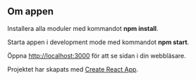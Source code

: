 ## Om appen

Installera alla moduler med kommandot **npm install**.

Starta appen i development mode med kommandot **npm start**.

Öppna [http://localhost:3000](http://localhost:3000) för att se sidan i din webbläsare.

Projektet har skapats med [Create React App](https://github.com/facebook/create-react-app).
